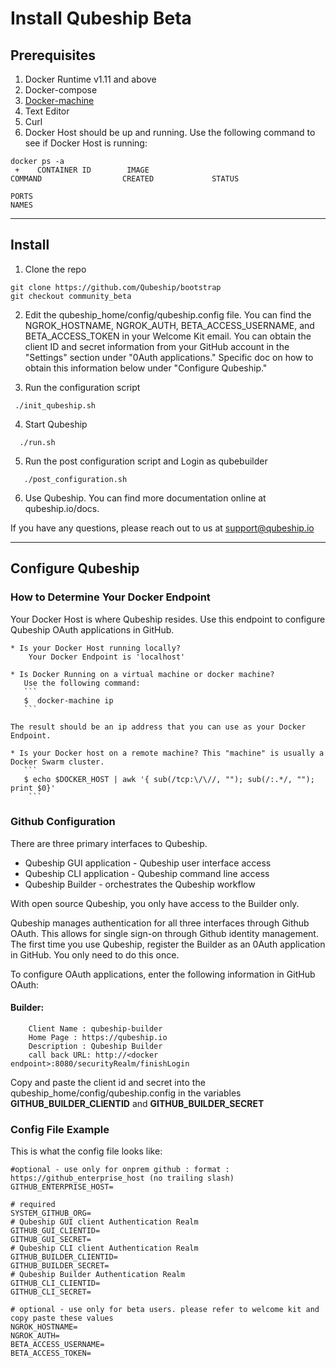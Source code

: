 # Install Qubeship Beta

## Prerequisites

1. Docker Runtime v1.11 and above
2. Docker-compose
3. [Docker-machine](https://github.com/docker/machine/releases)
4. Text Editor
5. Curl 
6. Docker Host should be up and running.
Use the following command to see if Docker Host is running:
```
docker ps -a 
 +    CONTAINER ID        IMAGE                                                             COMMAND                  CREATED             STATUS                  

PORTS                                                                      NAMES
```
----
## Install

1. Clone the repo
```
git clone https://github.com/Qubeship/bootstrap
git checkout community_beta 
```
2. Edit the qubeship_home/config/qubeship.config file.
You can find the NGROK_HOSTNAME, NGROK_AUTH, BETA_ACCESS_USERNAME, and BETA_ACCESS_TOKEN in your Welcome Kit email. You can obtain the
client ID and secret information from your GitHub account in the "Settings" section under "0Auth applications." Specific doc
on how to obtain this information below under "Configure Qubeship."

3.  Run the configuration script
```
 ./init_qubeship.sh
```

4. Start Qubeship 
```
  ./run.sh
```
5. Run the post configuration script and Login as qubebuilder
```
   ./post_configuration.sh 
```

6. Use Qubeship. You can find more documentation online at qubeship.io/docs. 

If you have any questions, please reach out to us at support@qubeship.io

----


## Configure Qubeship

### How to Determine Your Docker Endpoint
Your Docker Host is where Qubeship resides. Use this endpoint to configure Qubeship OAuth applications in GitHub. 

    * Is your Docker Host running locally? 
        Your Docker Endpoint is 'localhost'

    * Is Docker Running on a virtual machine or docker machine?
       Use the following command:
       ```
       $  docker-machine ip
       ```
    
    The result should be an ip address that you can use as your Docker Endpoint. 
    
    * Is your Docker host on a remote machine? This "machine" is usually a Docker Swarm cluster. 
       ```
       $ echo $DOCKER_HOST | awk '{ sub(/tcp:\/\//, ""); sub(/:.*/, ""); print $0}'
        ```

### Github Configuration 
There are three primary interfaces to Qubeship. 
  * Qubeship GUI application - Qubeship user interface access
  * Qubeship CLI application - Qubeship command line access
  * Qubeship Builder - orchestrates the Qubeship workflow

With open source Qubeship, you only have access to the Builder only. 

Qubeship manages authentication for all three interfaces through Github OAuth. This allows for single sign-on 
through Github identity management. The first time you use Qubeship, register the Builder 
as an 0Auth application in GitHub. You only need to do this once. 
 
To configure OAuth applications, enter the following information in GitHub OAuth:

#### Builder:  
```
    Client Name : qubeship-builder
    Home Page : https://qubeship.io
    Description : Qubeship Builder
    call back URL: http://<docker endpoint>:8080/securityRealm/finishLogin
```
Copy and paste the client id and secret into the qubeship_home/config/qubeship.config 
in the variables **GITHUB_BUILDER_CLIENTID** and **GITHUB_BUILDER_SECRET**

### Config File Example

This is what the config file looks like:
```
#optional - use only for onprem github : format : https://github_enterprise_host (no trailing slash)
GITHUB_ENTERPRISE_HOST=

# required
SYSTEM_GITHUB_ORG=
# Qubeship GUI client Authentication Realm
GITHUB_GUI_CLIENTID=
GITHUB_GUI_SECRET=
# Qubeship CLI client Authentication Realm
GITHUB_BUILDER_CLIENTID=
GITHUB_BUILDER_SECRET=
# Qubeship Builder Authentication Realm
GITHUB_CLI_CLIENTID=
GITHUB_CLI_SECRET=

# optional - use only for beta users. please refer to welcome kit and copy paste these values
NGROK_HOSTNAME=
NGROK_AUTH=
BETA_ACCESS_USERNAME=
BETA_ACCESS_TOKEN=
```


